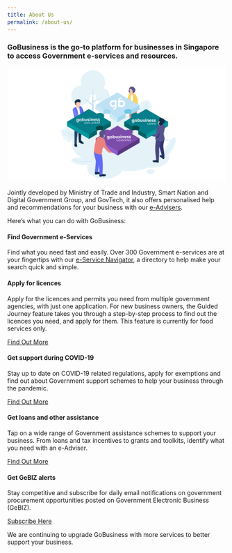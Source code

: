 ```yaml
---
title: About Us
permalink: /about-us/
---
```

### GoBusiness is the go-to platform for businesses in Singapore to access Government e-services and resources.

![about us image](/images/abtus.png)

Jointly developed by Ministry of Trade and Industry, Smart Nation and Digital Government Group, and GovTech, it also offers personalised help and recommendations for your business with our [e-Advisers](/e-services/).

Here’s what you can do with GoBusiness:

#### Find Government e-Services
Find what you need fast and easily. Over 300 Government e-services are at your fingertips with our [e-Service Navigator](/e-services/), a directory to help make your search quick and simple. 

#### Apply for licences
Apply for the licences and permits you need from multiple government agencies, with just one application. For new business owners, the Guided Journey feature takes you through a step-by-step process to find out the licences you need, and apply for them. This feature is currently for food services only.

[Find Out More](/licences/)

#### Get support during COVID-19
Stay up to date on COVID-19 related regulations, apply for exemptions and find out about Government support schemes to help your business through the pandemic.

[Find Out More](/covid/)

#### Get loans and other assistance
Tap on a wide range of Government assistance schemes to support your business. From loans and tax incentives to grants and toolkits, identify what you need with an e-Adviser.

[Find Out More](/gov-assist/)

#### Get GeBIZ alerts
Stay competitive and subscribe for daily email notifications on government procurement opportunities posted on Government Electronic Business (GeBIZ).

[Subscribe Here](/gebiz-alerts/)

We are continuing to upgrade GoBusiness with more services to better support your business.
